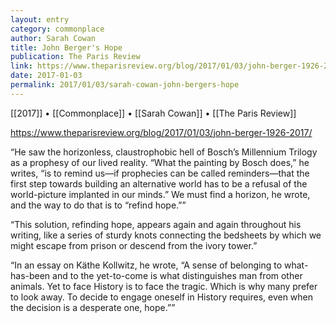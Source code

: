 ```yaml
---
layout: entry
category: commonplace
author: Sarah Cowan
title: John Berger's Hope
publication: The Paris Review
link: https://www.theparisreview.org/blog/2017/01/03/john-berger-1926-2017/
date: 2017-01-03
permalink: 2017/01/03/sarah-cowan-john-bergers-hope
---
```


[[2017]] • [[Commonplace]] • [[Sarah Cowan]] • [[The Paris Review]]

https://www.theparisreview.org/blog/2017/01/03/john-berger-1926-2017/

“He saw the horizonless, claustrophobic hell of Bosch’s Millennium Trilogy as a prophesy of our lived reality. “What the painting by Bosch does,” he writes, “is to remind us—if prophecies can be called reminders—that the first step towards building an alternative world has to be a refusal of the world-picture implanted in our minds.” We must find a horizon, he wrote, and the way to do that is to “refind hope.””

“This solution, refinding hope, appears again and again throughout his writing, like a series of sturdy knots connecting the bedsheets by which we might escape from prison or descend from the ivory tower.”

“In an essay on Käthe Kollwitz, he wrote, “A sense of belonging to what-has-been and to the yet-to-come is what distinguishes man from other animals. Yet to face History is to face the tragic. Which is why many prefer to look away. To decide to engage oneself in History requires, even when the decision is a desperate one, hope.””